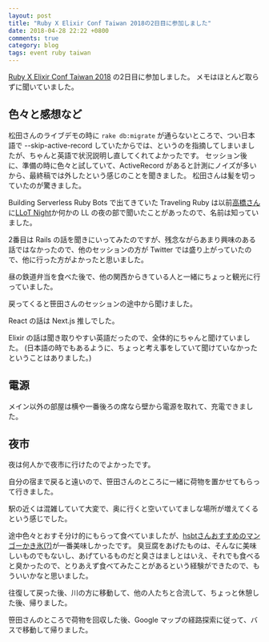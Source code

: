 ```yaml
---
layout: post
title: "Ruby X Elixir Conf Taiwan 2018の2日目に参加しました"
date: 2018-04-28 22:22 +0800
comments: true
category: blog
tags: event ruby taiwan
---
```

[Ruby X Elixir Conf Taiwan 2018](https://2018.rubyconf.tw/) の2日目に参加しました。
メモはほとんど取らずに聞いていました。

<!--more-->

## 色々と感想など

松田さんのライブデモの時に `rake db:migrate` が通らないところで、つい日本語で --skip-active-record していたからでは、というのを指摘してしまいましたが、ちゃんと英語で状況説明し直してくれてよかったです。
セッション後に、準備の時に色々と試していて、ActiveRecord があると計測にノイズが多いから、最終稿では外したという感じのことを聞きました。
松田さんは髪を切っていたのが驚きました。

Building Serverless Ruby Bots で出てきていた Traveling Ruby は以前[高橋さん](https://github.com/takahashim)に[LLoT Night](http://ll.jus.or.jp/2016/)か何かの LL の夜の部で聞いたことがあったので、名前は知っていました。

2番目は Rails の話を聞きにいってみたのですが、残念ながらあまり興味のある話ではなかったので、他のセッションの方が Twitter では盛り上がっていたので、他に行った方がよかったと思いました。

昼の鉄道弁当を食べた後で、他の関西からきている人と一緒にちょっと観光に行っていました。

戻ってくると笹田さんのセッションの途中から聞けました。

React の話は Next.js 推しでした。

Elixir の話は聞き取りやすい英語だったので、全体的にちゃんと聞けていました。
(日本語の時でもあるように、ちょっと考え事をしていて聞けていなかったということはありました。)

## 電源

メイン以外の部屋は横や一番後ろの席なら壁から電源を取れて、充電できました。

## 夜市

夜は何人かで夜市に行けたのでよかったです。

自分の宿まで戻ると遠いので、笹田さんのところに一緒に荷物を置かせてもらって行きました。

駅の近くは混雑していて大変で、奥に行くと空いていてましな場所が増えてくるという感じでした。

途中色々とおすそ分け的にもらって食べていましたが、[hsbtさんおすすめのマンゴーかき氷(?)](https://twitter.com/hsbt/status/990191430701170688)が一番美味しかったです。
臭豆腐をあげたものは、そんなに美味しいものでもないし、あげているものだと臭さはましとはいえ、それでも食べると臭かったので、とりあえず食べてみたことがあるという経験ができたので、もういいかなと思いました。

往復して戻った後、川の方に移動して、他の人たちと合流して、ちょっと休憩した後、帰りました。

笹田さんのところで荷物を回収した後、Google マップの経路探索に従って、バスで移動して帰りました。
